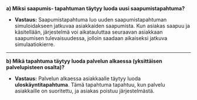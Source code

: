 
**a) Miksi saapumis- tapahtuman täytyy luoda uusi saapumistapahtuma?**

- **Vastaus:** Saapumistapahtuma luo uuden saapumistapahtuman simuloidakseen jatkuvaa asiakkaiden saapumista. Kun asiakas saapuu ja käsitellään, järjestelmä voi aikatauluttaa seuraavan asiakkaan saapumisen tulevaisuudessa, jolloin saadaan aikaiseksi jatkuva simulaatiokierre.

---

**b) Mikä tapahtuma täytyy luoda palvelun alkaessa (yksittäisen palvelupisteen osalta)?**

- **Vastaus:** Palvelun alkaessa asiakkaalle täytyy luoda **uloskäyntitapahtuma**. Tämä tapahtuma tapahtuu, kun palvelu asiakkaille on suoritettu, ja asiakas poistuu järjestelmästä.
